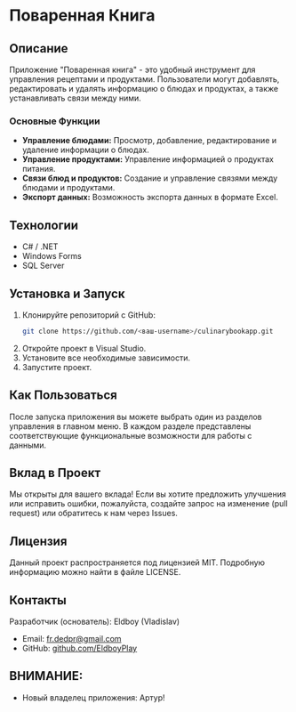 # Поваренная Книга

## Описание

Приложение "Поваренная книга" - это удобный инструмент для управления рецептами и продуктами. Пользователи могут добавлять, редактировать и удалять информацию о блюдах и продуктах, а также устанавливать связи между ними.

### Основные Функции

- **Управление блюдами:** Просмотр, добавление, редактирование и удаление информации о блюдах.
- **Управление продуктами:** Управление информацией о продуктах питания.
- **Связи блюд и продуктов:** Создание и управление связями между блюдами и продуктами.
- **Экспорт данных:** Возможность экспорта данных в формате Excel.

## Технологии

- C# / .NET
- Windows Forms
- SQL Server

## Установка и Запуск

1. Клонируйте репозиторий с GitHub:
   ```bash
   git clone https://github.com/<ваш-username>/culinarybookapp.git
   ```
2. Откройте проект в Visual Studio.
3. Установите все необходимые зависимости.
4. Запустите проект.

## Как Пользоваться

После запуска приложения вы можете выбрать один из разделов управления в главном меню. В каждом разделе представлены соответствующие функциональные возможности для работы с данными.

## Вклад в Проект

Мы открыты для вашего вклада! Если вы хотите предложить улучшения или исправить ошибки, пожалуйста, создайте запрос на изменение (pull request) или обратитесь к нам через Issues.

## Лицензия

Данный проект распространяется под лицензией MIT. Подробную информацию можно найти в файле LICENSE.

## Контакты

Разработчик (основатель): Eldboy (Vladislav)
- Email: [fr.dedpr@gmail.com](mailto:artur@example.com)
- GitHub: [github.com/EldboyPlay](https://github.com/ваш-username)

## ВНИМАНИЕ:
- Новый владелец приложения: Артур!

